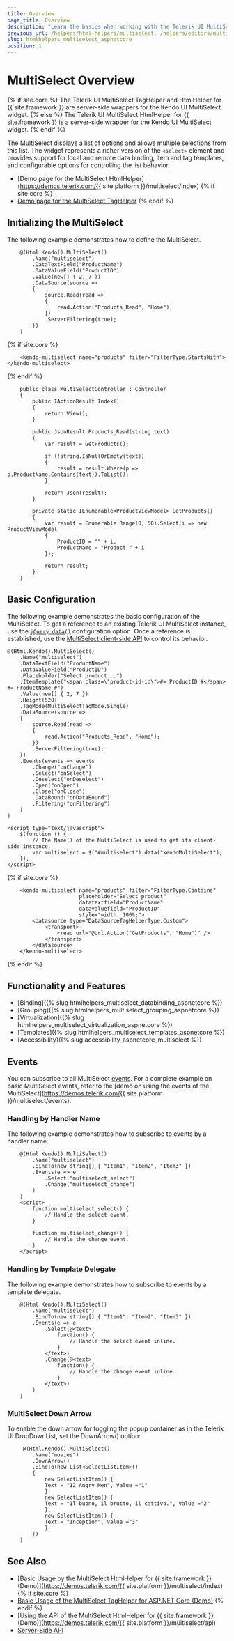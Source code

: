 ```yaml
---
title: Overview
page_title: Overview
description: "Learn the basics when working with the Telerik UI MultiSelect component for {{ site.framework }}."
previous_url: /helpers/html-helpers/multiselect, /helpers/editors/multiselect/overview
slug: htmlhelpers_multiselect_aspnetcore
position: 1
---
```


# MultiSelect Overview

{% if site.core %}
The Telerik UI MultiSelect TagHelper and HtmlHelper for {{ site.framework }} are server-side wrappers for the Kendo UI MultiSelect widget.
{% else %}
The Telerik UI MultiSelect HtmlHelper for {{ site.framework }} is a server-side wrapper for the Kendo UI MultiSelect widget.
{% endif %}

The MultiSelect displays a list of options and allows multiple selections from this list. The widget represents a richer version of the `<select>` element and provides support for local and remote data binding, item and tag templates, and configurable options for controlling the list behavior.

* [Demo page for the MultiSelect HtmlHelper](https://demos.telerik.com/{{ site.platform }}/multiselect/index)
{% if site.core %}
* [Demo page for the MultiSelect TagHelper](https://demos.telerik.com/aspnet-core/multiselect/tag-helper)
{% endif %}

## Initializing the MultiSelect

The following example demonstrates how to define the MultiSelect.

```HtmlHelper
    @(Html.Kendo().MultiSelect()
        .Name("multiselect")
        .DataTextField("ProductName")
        .DataValueField("ProductID")
        .Value(new[] { 2, 7 })
        .DataSource(source =>
        {
            source.Read(read =>
            {
                read.Action("Products_Read", "Home");
            })
            .ServerFiltering(true);
        })
    )
```
{% if site.core %}
```TagHelper
    <kendo-multiselect name="products" filter="FilterType.StartsWith"></kendo-multiselect>
```
{% endif %}
```Controller
    public class MultiSelectController : Controller
    {
        public IActionResult Index()
        {
            return View();
        }

        public JsonResult Products_Read(string text)
        {
            var result = GetProducts();

            if (!string.IsNullOrEmpty(text))
            {
                result = result.Where(p => p.ProductName.Contains(text)).ToList();
            }

            return Json(result);
        }

        private static IEnumerable<ProductViewModel> GetProducts()
        {
            var result = Enumerable.Range(0, 50).Select(i => new ProductViewModel
            {
                ProductID = "" + i,
                ProductName = "Product " + i
            });

            return result;
        }
    }
```

## Basic Configuration

The following example demonstrates the basic configuration of the MultiSelect. To get a reference to an existing Telerik UI MultiSelect instance, use the [`jQuery.data()`](http://api.jquery.com/jQuery.data/) configuration option. Once a reference is established, use the [MultiSelect client-side API](https://docs.telerik.com/kendo-ui/api/javascript/ui/multiselect#methods) to control its behavior.

```HtmlHelper
@(Html.Kendo().MultiSelect()
    .Name("multiselect")
    .DataTextField("ProductName")
    .DataValueField("ProductID")
    .Placeholder("Select product...")
    .ItemTemplate("<span class=\"product-id-id\">#= ProductID #</span> #= ProductName #")
    .Value(new[] { 2, 7 })
    .Height(520)
    .TagMode(MultiSelectTagMode.Single)
    .DataSource(source =>
    {
        source.Read(read =>
        {
            read.Action("Products_Read", "Home");
        })
        .ServerFiltering(true);
    })
    .Events(events => events
        .Change("onChange")
        .Select("onSelect")
        .Deselect("onDeselect")
        .Open("onOpen")
        .Close("onClose")
        .DataBound("onDataBound")
        .Filtering("onFiltering")
    )
)

<script type="text/javascript">
    $(function () {
        // The Name() of the MultiSelect is used to get its client-side instance.
        var multiselect = $("#multiselect").data("kendoMultiSelect");
    });
</script>
```
{% if site.core %}
```TagHelper
    <kendo-multiselect name="products" filter="FilterType.Contains"
                       placeholder="Select product"
                       datatextfield="ProductName"
                       datavaluefield="ProductID"
                       style="width: 100%;">
        <datasource type="DataSourceTagHelperType.Custom">
            <transport>
                <read url="@Url.Action("GetProducts", "Home")" />
            </transport>
        </datasource>
    </kendo-multiselect>
```
{% endif %}

## Functionality and Features

* [Binding]({% slug htmlhelpers_multiselect_databinding_aspnetcore %})
* [Grouping]({% slug htmlhelpers_multiselect_grouping_aspnetcore %})
* [Virtualization]({% slug htmlhelpers_multiselect_virtualization_aspnetcore %})
* [Templates]({% slug htmlhelpers_multiselect_templates_aspnetcore %})
* [Accessibility]({% slug accessibility_aspnetcore_multiselect %})

## Events

You can subscribe to all MultiSelect [events](/api/multiselect). For a complete example on basic MultiSelect events, refer to the [demo on using the events of the MultiSelect](https://demos.telerik.com/{{ site.platform }}/multiselect/events).

### Handling by Handler Name

The following example demonstrates how to subscribe to events by a handler name.

```HtmlHelper
    @(Html.Kendo().MultiSelect()
        .Name("multiselect")
        .BindTo(new string[] { "Item1", "Item2", "Item3" })
        .Events(e => e
            .Select("multiselect_select")
            .Change("multiselect_change")
        )
    )
    <script>
        function multiselect_select() {
            // Handle the select event.
        }

        function multiselect_change() {
            // Handle the change event.
        }
    </script>
```

### Handling by Template Delegate

The following example demonstrates how to subscribe to events by a template delegate.

```HtmlHelper
    @(Html.Kendo().MultiSelect()
        .Name("multiselect")
        .BindTo(new string[] { "Item1", "Item2", "Item3" })
        .Events(e => e
            .Select(@<text>
                function() {
                    // Handle the select event inline.
                }
            </text>)
            .Change(@<text>
                function() {
                    // Handle the change event inline.
                }
            </text>)
        )
    )
```

### MultiSelect Down Arrow

To enable the down arrow for toggling the popup container as in the Telerik UI DropDownList, set the DownArrow() option:

```HtmlHelper
     @(Html.Kendo().MultiSelect()
        .Name("movies")
        .DownArrow()
        .BindTo(new List<SelectListItem>()
        {
            new SelectListItem() {
            Text = "12 Angry Men", Value ="1"
            },
            new SelectListItem() {
            Text = "Il buono, il brutto, il cattivo.", Value ="2"
            },
            new SelectListItem() {
            Text = "Inception", Value ="3"
            }
        })
    )
```

## See Also

* [Basic Usage by the MultiSelect HtmlHelper for {{ site.framework }} (Demo)](https://demos.telerik.com/{{ site.platform }}/multiselect/index)
{% if site.core %}
* [Basic Usage of the MultiSelect TagHelper for ASP.NET Core (Demo)](https://demos.telerik.com/aspnet-core/multiselect/tag-helper)
{% endif %}
* [Using the API of the MultiSelect HtmlHelper for {{ site.framework }} (Demo)](https://demos.telerik.com/{{ site.platform }}/multiselect/api)
* [Server-Side API](/api/multiselect)

